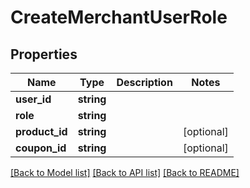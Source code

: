 # CreateMerchantUserRole

## Properties
Name | Type | Description | Notes
------------ | ------------- | ------------- | -------------
**user_id** | **string** |  | 
**role** | **string** |  | 
**product_id** | **string** |  | [optional] 
**coupon_id** | **string** |  | [optional] 

[[Back to Model list]](../README.md#documentation-for-models) [[Back to API list]](../README.md#documentation-for-api-endpoints) [[Back to README]](../README.md)


